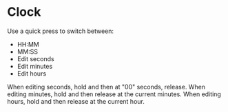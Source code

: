 # Clock

Use a quick press to switch between:

* HH:MM
* MM:SS
* Edit seconds
* Edit minutes
* Edit hours

When editing seconds, hold and then at "00" seconds, release.
When editing minutes, hold and then release at the current minutes.
When editing hours, hold and then release at the current hour.
